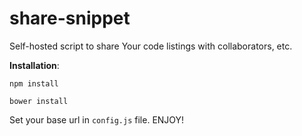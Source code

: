 # share-snippet
Self-hosted script to share Your code listings with collaborators, etc.

**Installation**:

`npm install`

`bower install`

Set your base url in `config.js` file. ENJOY!
